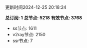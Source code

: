 更新时间2024-12-25 20:18:24

**总订阅: 1**
**总节点: 5218**
**有效节点: 3768**
- ss节点: 1611
- v2ray节点: 2150
- ssr节点: 7
